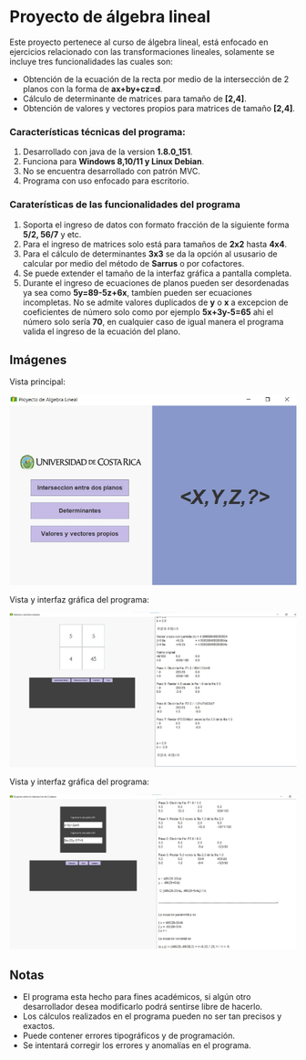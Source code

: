 # Proyecto de álgebra lineal 

Este proyecto pertenece al curso de álgebra lineal, está enfocado en ejercicios relacionado con las transformaciones lineales, solamente se incluye tres funcionalidades las cuales son:
- Obtención de la ecuación de la recta por medio de la intersección de 2 planos con la forma de **ax+by+cz=d**.
- Cálculo de determinante de matrices para tamaño de **[2,4]**.
- Obtención de valores y vectores propios para matrices de tamaño **[2,4]**.


### Características técnicas del programa:
1. Desarrollado con java de la version **1.8.0_151**.
2. Funciona para **Windows 8,10/11 y Linux Debian**.
3. No se encuentra desarrollado con patrón MVC.
4. Programa con uso enfocado para escritorio.

### Caraterísticas de las funcionalidades del programa
1. Soporta el ingreso de datos con formato fracción de la siguiente forma **5/2, 56/7** y etc.
2. Para el ingreso de matrices solo está para tamaños de **2x2** hasta **4x4**.
3. Para el cálculo de determinantes **3x3** se da la opción al ususario de calcular por medio del método de **Sarrus** o por cofactores.
4. Se puede extender el tamaño de la interfaz gráfica a pantalla completa.
5. Durante el ingreso de ecuaciones de planos pueden ser desordenadas ya sea como **5y=89-5z+6x**, tambíen pueden ser ecuaciones incompletas. No se admite valores duplicados de **y** o **x** a excepcion de coeficientes de número solo como por ejemplo **5x+3y-5=65** ahi el número solo sería **70**, en cualquier caso de igual manera el programa valida el ingreso de la ecuación del plano.

## Imágenes

Vista principal:

![Descripción de la imagen](https://github.com/AlbinJunLiang/algebra-lineal-matrices/blob/main/PantallaPrincipal.jpg?raw=true)


Vista y interfaz gráfica del programa:

![Descripción de la imagen](https://github.com/AlbinJunLiang/algebra-lineal-matrices/blob/main/PantallaUso.jpg?raw=true)

Vista y interfaz gráfica del programa:

![Descripción de la imagen](https://github.com/AlbinJunLiang/algebra-lineal-matrices/blob/main/PantallaUso2.png.jpg?raw=true)

## Notas
- El programa esta hecho para fines académicos, si algún otro desarrollador desea modificarlo podrá sentirse libre de hacerlo.
- Los cálculos realizados en el programa pueden no ser tan precisos y exactos.
- Puede contener errores tipográficos y de programación.
- Se intentará corregir los errores y anomalías en el programa.

